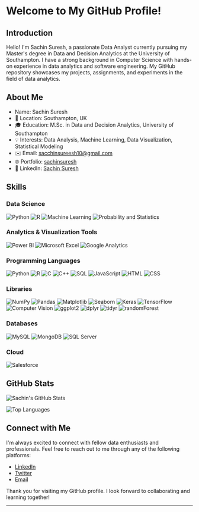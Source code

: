 # Welcome to My GitHub Profile!

## Introduction

Hello! I'm Sachin Suresh, a passionate Data Analyst currently pursuing my Master's degree in Data and Decision Analytics at the University of Southampton. I have a strong background in Computer Science with hands-on experience in data analytics and software engineering. My GitHub repository showcases my projects, assignments, and experiments in the field of data analytics.

## About Me

+ Name: Sachin Suresh
+ 📍 Location: Southampton, UK
+ 🎓 Education: M.Sc. in Data and Decision Analytics, University of Southampton
+ 💡 Interests: Data Analysis, Machine Learning, Data Visualization, Statistical Modeling
+ ✉️ Email: [sacchinsureesh10@gmail.com](mailto:sacchinsureesh10@gmail.com)
+ 🌐 Portfolio: [sachinsuresh](https://github.com/sachinsuresh10)
+ 🔗 LinkedIn: [Sachin Suresh](https://www.linkedin.com/in/sachin-suresh10/)

## Skills

### Data Science
![Python](https://img.shields.io/badge/-Python-3776AB?logo=python&logoColor=white&style=flat)
![R](https://img.shields.io/badge/-R-276DC3?logo=r&logoColor=white&style=flat)
![Machine Learning](https://img.shields.io/badge/-Machine%20Learning-00BCD4?style=flat)
![Probability and Statistics](https://img.shields.io/badge/-Probability%20%26%20Statistics-3E4EB8?style=flat)

### Analytics & Visualization Tools
![Power BI](https://img.shields.io/badge/-Power%20BI-F2C811?logo=power-bi&logoColor=black&style=flat)
![Microsoft Excel](https://img.shields.io/badge/-Microsoft%20Excel-217346?logo=microsoft-excel&logoColor=white&style=flat)
![Google Analytics](https://img.shields.io/badge/-Google%20Analytics-E37400?logo=google-analytics&logoColor=white&style=flat)

### Programming Languages
![Python](https://img.shields.io/badge/-Python-3776AB?logo=python&logoColor=white&style=flat)
![R](https://img.shields.io/badge/-R-276DC3?logo=r&logoColor=white&style=flat)
![C](https://img.shields.io/badge/-C-A8B9CC?logo=c&logoColor=white&style=flat)
![C++](https://img.shields.io/badge/-C++-00599C?logo=cplusplus&logoColor=white&style=flat)
![SQL](https://img.shields.io/badge/-SQL-4479A1?logo=postgresql&logoColor=white&style=flat)
![JavaScript](https://img.shields.io/badge/-JavaScript-F7DF1E?logo=javascript&logoColor=black&style=flat)
![HTML](https://img.shields.io/badge/-HTML-E34F26?logo=html5&logoColor=white&style=flat)
![CSS](https://img.shields.io/badge/-CSS-1572B6?logo=css3&logoColor=white&style=flat)

### Libraries
![NumPy](https://img.shields.io/badge/-NumPy-013243?logo=numpy&logoColor=white&style=flat)
![Pandas](https://img.shields.io/badge/-Pandas-150458?logo=pandas&logoColor=white&style=flat)
![Matplotlib](https://img.shields.io/badge/-Matplotlib-007ACC?logo=python&logoColor=white&style=flat)
![Seaborn](https://img.shields.io/badge/-Seaborn-3776AB?logo=python&logoColor=white&style=flat)
![Keras](https://img.shields.io/badge/-Keras-D00000?logo=keras&logoColor=white&style=flat)
![TensorFlow](https://img.shields.io/badge/-TensorFlow-FF6F00?logo=tensorflow&logoColor=white&style=flat)
![Computer Vision](https://img.shields.io/badge/-Computer%20Vision-00599C?logo=opencv&logoColor=white&style=flat)
![ggplot2](https://img.shields.io/badge/-ggplot2-276DC3?logo=r&logoColor=white&style=flat)
![dplyr](https://img.shields.io/badge/-dplyr-276DC3?logo=r&logoColor=white&style=flat)
![tidyr](https://img.shields.io/badge/-tidyr-276DC3?logo=r&logoColor=white&style=flat)
![randomForest](https://img.shields.io/badge/-randomForest-276DC3?logo=r&logoColor=white&style=flat)

### Databases
![MySQL](https://img.shields.io/badge/-MySQL-4479A1?logo=mysql&logoColor=white&style=flat)
![MongoDB](https://img.shields.io/badge/-MongoDB-47A248?logo=mongodb&logoColor=white&style=flat)
![SQL Server](https://img.shields.io/badge/-SQL%20Server-CC2927?logo=microsoft-sql-server&logoColor=white&style=flat)

### Cloud
![Salesforce](https://img.shields.io/badge/-Salesforce-00A1E0?logo=salesforce&logoColor=white&style=flat)


## GitHub Stats

![Sachin's GitHub Stats](https://github-readme-stats.vercel.app/api?username=sachinsuresh10&show_icons=true&theme=radical)

![Top Languages](https://github-readme-stats.vercel.app/api/top-langs/?username=sachinsuresh10&layout=compact&theme=radical)

## Connect with Me

I'm always excited to connect with fellow data enthusiasts and professionals. Feel free to reach out to me through any of the following platforms:

- [LinkedIn](https://www.linkedin.com/in/sachin-suresh10/)
- [Twitter](https://twitter.com/yourprofile)
- [Email](mailto:sacchinsureesh10@gmail.com)

Thank you for visiting my GitHub profile. I look forward to collaborating and learning together!

---

